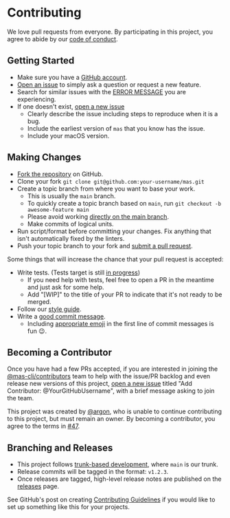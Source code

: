 # Contributing

We love pull requests from everyone. By participating in this project, you agree to abide by our [code of conduct](CODE_OF_CONDUCT.md).

## Getting Started

- Make sure you have a [GitHub account](https://github.com/join).
- [Open an issue](https://github.com/mas-cli/mas/issues/new) to simply ask a question or request a new feature.
- Search for similar issues with the
[ERROR MESSAGE](https://github.com/mas-cli/mas/issues?utf8=%E2%9C%93&q=is%3Aopen+ERROR+MESSAGE)
you are experiencing.
- If one doesn't exist, [open a new issue](https://github.com/mas-cli/mas/issues/new)
  - Clearly describe the issue including steps to reproduce when it is a bug.
  - Include the earliest version of `mas` that you know has the issue.
  - Include your macOS version.

## Making Changes

- [Fork the repository](https://github.com/mas-cli/mas#fork-destination-box) on GitHub.
- Clone your fork
  `git clone git@github.com:your-username/mas.git`
- Create a topic branch from where you want to base your work.
  - This is usually the `main` branch.
  - To quickly create a topic branch based on `main`, run
     `git checkout -b awesome-feature main`
  - Please avoid working [directly on the main branch](https://softwareengineering.stackexchange.com/questions/223400/when-should-i-stop-committing-to-master-on-new-projects).
  - Make commits of logical units.
- Run script/format before committing your changes. Fix anything that isn't automatically fixed by the linters.
- Push your topic branch to your fork and [submit a pull request](https://github.com/mas-cli/mas/compare/main...your-username:topic-branch).

Some things that will increase the chance that your pull request is accepted:

- Write tests. (Tests target is still [in progress](https://github.com/mas-cli/mas/issues/123))
  - If you need help with tests, feel free to open a PR in the meantime and just ask for some help.
  - Add "[WIP]" to the title of your PR to indicate that it's not ready to be merged.
- Follow our [style guide](docs/style.md).
- Write a [good commit message](http://tbaggery.com/2008/04/19/a-note-about-git-commit-messages.html).
  - Including [appropriate emoji](https://gitmoji.carloscuesta.me/) in the first line of commit messages is fun :wink:.

## Becoming a Contributor

Once you have had a few PRs accepted, if you are interested in joining the
[@mas-cli/contributors](https://github.com/orgs/mas-cli/teams/contributors)
team to help with the issue/PR backlog and even release new versions of this project,
[open a new issue](https://github.com/mas-cli/mas/issues/new)
titled "Add Contributor: @YourGitHubUsername", with a brief message asking to join the team.

This project was created by [@argon](https://github.com/argon), who is unable to continue contributing
to this project, but must remain an owner. By becoming a contributor, you agree to the terms in [#47](https://github.com/mas-cli/mas/issues/47).

## Branching and Releases

- This project follows [trunk-based development](https://trunkbaseddevelopment.com/), where `main` is our trunk.
- Release commits will be tagged in the format: `v1.2.3`.
- Once releases are tagged, high-level release notes are published on the
[releases](https://github.com/mas-cli/mas/releases) page.

See GitHub's post on creating [Contributing Guidelines](https://github.com/blog/1184-contributing-guidelines)
if you would like to set up something like this for your projects.

